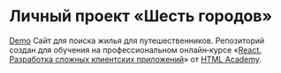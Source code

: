 # Личный проект «Шесть городов»
[Demo](https://churina-margaery.github.io/six-cities/)
Сайт для поиска жилья для путешественников.
Репозиторий создан для обучения на профессиональном онлайн‑курсе «[React. Разработка сложных клиентских приложений](https://htmlacademy.ru/intensive/react)» от [HTML Academy](https://htmlacademy.ru).
